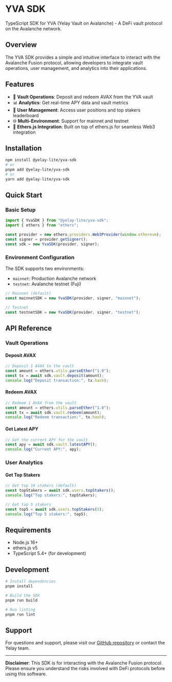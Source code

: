 # YVA SDK

TypeScript SDK for YVA (Yelay Vault on Avalanche) - A DeFi vault protocol on the Avalanche network.

## Overview

The YVA SDK provides a simple and intuitive interface to interact with the Avalanche Fusion protocol, allowing developers to integrate vault operations, user management, and analytics into their applications.

## Features

- 🏦 **Vault Operations**: Deposit and redeem AVAX from the YVA vault
- 📊 **Analytics**: Get real-time APY data and vault metrics
- 👥 **User Management**: Access user positions and top stakers leaderboard
- 🌐 **Multi-Environment**: Support for mainnet and testnet
- 🔗 **Ethers.js Integration**: Built on top of ethers.js for seamless Web3 integration

## Installation

```bash
npm install @yelay-lite/yva-sdk
# or
pnpm add @yelay-lite/yva-sdk
# or
yarn add @yelay-lite/yva-sdk
```

## Quick Start

### Basic Setup

```typescript
import { YvaSDK } from "@yelay-lite/yva-sdk";
import { ethers } from "ethers";

const provider = new ethers.providers.Web3Provider(window.ethereum);
const signer = provider.getSigner();
const sdk = new YvaSDK(provider, signer);
```

### Environment Configuration

The SDK supports two environments:

- `mainnet`: Production Avalanche network
- `testnet`: Avalanche testnet (Fuji)

```typescript
// Mainnet (default)
const mainnetSDK = new YvaSDK(provider, signer, "mainnet");

// Testnet
const testnetSDK = new YvaSDK(provider, signer, "testnet");
```

## API Reference

### Vault Operations

#### Deposit AVAX

```typescript
// Deposit 1 AVAX to the vault
const amount = ethers.utils.parseEther("1.0");
const tx = await sdk.vault.deposit(amount);
console.log("Deposit transaction:", tx.hash);
```

#### Redeem AVAX

```typescript
// Redeem 1 AVAX from the vault
const amount = ethers.utils.parseEther("1.0");
const tx = await sdk.vault.redeem(amount);
console.log("Redeem transaction:", tx.hash);
```

#### Get Latest APY

```typescript
// Get the current APY for the vault
const apy = await sdk.vault.latestAPY();
console.log("Current APY:", apy);
```

### User Analytics

#### Get Top Stakers

```typescript
// Get top 10 stakers (default)
const topStakers = await sdk.users.topStakers();
console.log("Top stakers:", topStakers);

// Get top 5 stakers
const top5 = await sdk.users.topStakers(5);
console.log("Top 5 stakers:", top5);
```

## Requirements

- Node.js 16+
- ethers.js v5
- TypeScript 5.4+ (for development)

## Development

```bash
# Install dependencies
pnpm install

# Build the SDK
pnpm run build

# Run linting
pnpm run lint
```

## Support

For questions and support, please visit our [GitHub repository](https://github.com/yelay-lite/yva-sdk) or contact the Yelay team.

---

**Disclaimer**: This SDK is for interacting with the Avalanche Fusion protocol. Please ensure you understand the risks involved with DeFi protocols before using this software.
